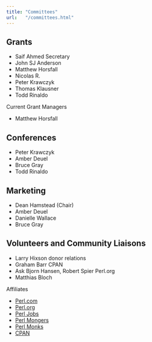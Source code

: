 ```yaml
---
title: "Committees"
url:   "/committees.html"
---
```

## Grants

-   Saif Ahmed Secretary
-   John SJ Anderson
-   Matthew Horsfall
-   Nicolas R.
-   Peter Krawczyk
-   Thomas Klausner
-   Todd Rinaldo

Current Grant Managers

-   Matthew Horsfall

## Conferences

-   Peter Krawczyk
-   Amber Deuel
-   Bruce Gray
-   Todd Rinaldo

## Marketing

-   Dean Hamstead (Chair)
-   Amber Deuel
-   Danielle Wallace
-   Bruce Gray

## Volunteers and Community Liaisons

-   Larry Hixson donor relations
-   Graham Barr CPAN
-   Ask Bjorn Hansen, Robert Spier Perl.org
-   Matthias Bloch

Affiliates
- [Perl.com](http://www.perl.com/)
- [Perl.org](http://www.perl.org/)
- [Perl Jobs](http://jobs.perl.org/)
- [Perl Mongers](http://www.pm.org/)
- [Perl Monks](http://perlmonks.org/)
- [CPAN](http://www.cpan.org/)
